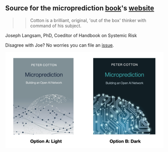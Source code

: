 ## Source for the microprediction [book](https://mitpress.mit.edu/9780262047326/microprediction/)'s [website](https://microprediction.github.io/building_an_open_ai_network/)

>> Cotton is a brilliant, original, 'out of the box' thinker with command of his subject. 

Joseph Langsam, PhD, Coeditor of Handbook on Systemic Risk

Disagree with Joe? No worries you can file an [issue](https://github.com/microprediction/building_an_open_ai_network/issues).

![](https://github.com/microprediction/home/blob/main/books/cover_choices.png)
